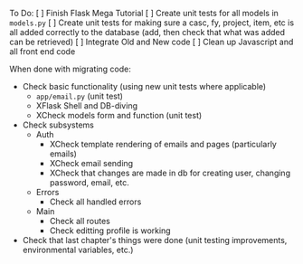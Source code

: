 

To Do:
[ ] Finish Flask Mega Tutorial
[ ] Create unit tests for all models in `models.py`
[ ] Create unit tests for making sure a casc, fy, project, item, etc is all added correctly to the database (add, then check that what was added can be retrieved)
[ ] Integrate Old and New code
[ ] Clean up Javascript and all front end code


When done with migrating code:
* Check basic functionality (using new unit tests where applicable)
    - `app/email.py` (unit test)
    - XFlask Shell and DB-diving
    - XCheck models form and function (unit test)
* Check subsystems
    * Auth
        - XCheck template rendering of emails and pages (particularly emails)
        - XCheck email sending
        - XCheck that changes are made in db for creating user, changing password, email, etc.
    * Errors
        - Check all handled errors
    * Main
        - Check all routes
        - Check editting profile is working
* Check that last chapter's things were done (unit testing improvements, environmental variables, etc.)

